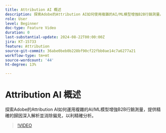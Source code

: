 ```yaml
---
title: Attribution AI 概述
description: 探索Adobe的Attribution AI如何使用複雜的AI/ML模型增強B2B行銷測量。
role: User
level: Beginner
doc-type: Feature Video
duration: 0
last-substantial-update: 2024-08-22T00:00:00Z
jira: KT-15733
feature: Attribution
source-git-commit: 36abe0beb0b228bf90cf22fbb0ae14c7a6277a21
workflow-type: tm+mt
source-wordcount: '44'
ht-degree: 13%

---
```



# Attribution AI 概述

探索Adobe的Attribution AI如何運用複雜的AI/ML模型增強B2B行銷測量，提供精確的歸因深入解析並消除偏見，以利精確分析。

>[!VIDEO](https://video.tv.adobe.com/v/3433052/?learn=on)
